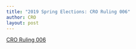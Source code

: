 ```yaml
---
title: "2019 Spring Elections: CRO Ruling 006"
author: CRO
layout: post
---
```


<a href="https://drive.google.com/file/d/1OfHxmuZlKzSg0SJ7PlFOUvrqHs1IHtjr/view?usp=sharing">CRO Ruling 006</a>